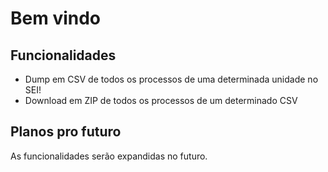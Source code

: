 # Bem vindo

## Funcionalidades

- Dump em CSV de todos os processos de uma determinada unidade no SEI!
- Download em ZIP de todos os processos de um determinado CSV

## Planos pro futuro

As funcionalidades serão expandidas no futuro.
